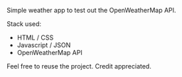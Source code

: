 Simple weather app to test out the OpenWeatherMap API. 

Stack used:
- HTML / CSS
- Javascript / JSON
- OpenWeatherMap API

Feel free to reuse the project. Credit appreciated. 
